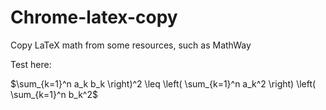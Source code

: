 # Chrome-latex-copy

Copy LaTeX math from some resources, such as MathWay

Test here:

$\sum_{k=1}^n a_k b_k \right)^2 \leq \left( \sum_{k=1}^n a_k^2 \right) \left( \sum_{k=1}^n b_k^2$
